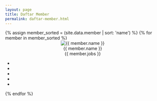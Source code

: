 ```yaml
---
layout: page
title: Daftar Member
permalink: daftar-member.html
---
```


<section class="container member">	
	<div class="row">
		{% assign member_sorted = (site.data.member | sort: 'name') %}
		{% for member in member_sorted %}
			<div class="col-md-2 member__item" style="text-align:center;word-break:break-all;">
				<div class="member__avatar">
					<img class="member__img" src="{{ member.image }}" alt="{{ member.name }}">
				</div>
				<div class="member__name">{{ member.name }}</div>
				<div class="member__jobs">{{ member.jobs }}</div>				
				<div class="member__social">
					<ul>
						<li class="member__social-list">							
							<a href="{{ member.fb_url }}"  
	                 target="_blank">
	                <i class="ion-social-facebook-outline"></i>
	            </a>
						</li>
						<li class="member__social-list">							
							<a href="{{ member.tw_url }}"  
	                 target="_blank">
	                <i class="ion-social-twitter-outline"></i>
	            </a>
						</li>
						<li class="member__social-list">		
							<a href="{{ member.ins_url }}"  
	                 target="_blank">
	                <i class="ion-social-instagram-outline"></i>
	            </a>
						</li>
						<li class="member__social-list">		
							<a href="{{ member.in_url }}"  
	                 target="_blank">
	                <i class="ion-social-linkedin-outline"></i>
	            </a>
						</li>
						<li class="member__social-list">			
						<a href="{{ member.gh_url }}"  
                 target="_blank">
                <i class="ion-social-github-outline"></i>
            </a>
						</li>
					</ul>
				</div>
			</div>
		{% endfor %}
	</div>
</section>
<script src="{{ "/assets/js/member.js" | relative_url }}" type="text/javascript" defer></script>
